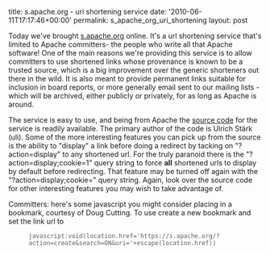 title: s.apache.org - uri shortening service
date: '2010-06-11T17:17:46+00:00'
permalink: s_apache_org_uri_shortening
layout: post

<p>
Today we've brought <a href="http://s.apache.org/">s.apache.org</a> online.  It's a url shortening service that's limited to Apache committers- the people who write all that Apache software!   One of the main reasons we're providing this service is to allow committers to use shortened links whose provenance is known to be a trusted source, which is a big improvement over the generic shorteners out there in the wild.  It is also meant to provide permanent links suitable for inclusion in board reports, or more generally email sent to our mailing lists - which will be archived, either publicly or privately, for as long as Apache is around.
</p> 
  <p>
The service is easy to use, and being from Apache the <a href="http://s.apache.org?action=source">source code</a> for the service is readily available.    The primary author of the code is Ulrich Stärk (uli).  Some of the more interesting features you can pick up from the source is the ability to &quot;display&quot; a link before doing a redirect by tacking on &quot;?action=display&quot; to any shortened url. For the truly paranoid there is the &quot;?action=display;cookie=1&quot; query string to force <strong>all</strong> shortened urls to display by default before redirecting. That feature may be turned off again with the &quot;?action=display;cookie=&quot; query string.  Again, look over the source code for other interesting features you may wish to take advantage of.
</p> 
  <p>Committers: here's some javascript you might consider placing in a bookmark, courtesy of Doug Cutting. To use create a new bookmark and set the link url to</p> 
  <blockquote style="margin: 0px 0px 0px 40px; border: none; padding: 0px;"><code>javascript:void(location.href='https://s.apache.org/?action=create&amp;search=ON&amp;uri='+escape(location.href)) </code></blockquote>
